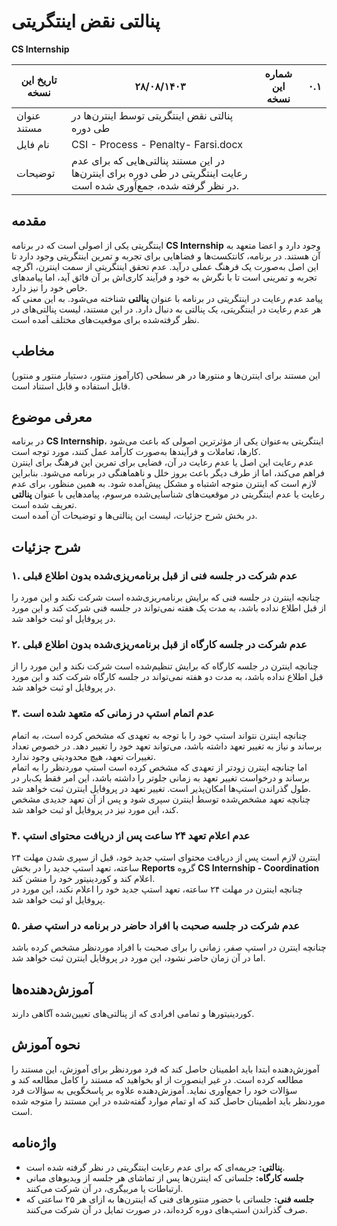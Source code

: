 # پنالتی نقض اینتگریتی

**CS Internship**

| تاریخ این نسخه | ۲۸/۰۸/۱۴۰۳ | شماره این نسخه | ۰.۱ |
| -------------- | ---------- | -------------- | --- |
| عنوان مستند   | پنالتی نقض اینتگریتی توسط اینترن‌ها در طی دوره |
| نام فایل      | CSI - Process - Penalty- Farsi.docx |
| توضیحات        | در این مستند پنالتی‌هایی که برای عدم رعایت اینتگریتی در طی دوره برای اینترن‌ها در نظر گرفته شده، جمع‌آوری شده است. |



## مقدمه

اینتگریتی یکی از اصولی است که در برنامه **CS Internship** وجود دارد و اعضا متعهد به آن هستند. در برنامه، کانتکست‌ها و فضاهایی برای تجربه و تمرین اینتگریتی وجود دارد تا این اصل به‌صورت یک فرهنگ عملی درآید. عدم تحقق اینتگریتی از سمت اینترن، اگرچه تجربه و تمرینی است تا با نگرش به خود و فرآیند کاری‌اش بر آن فائق آید، اما پیامدهای خاص خود را نیز دارد.  
پیامد عدم رعایت در اینتگریتی در برنامه با عنوان **پنالتی** شناخته می‌شود. به این معنی که هر عدم رعایت در اینتگریتی، یک پنالتی به دنبال دارد. در این مستند، لیست پنالتی‌های در نظر گرفته‌شده برای موقعیت‌های مختلف آمده است.



## مخاطب

این مستند برای اینترن‌ها و منتورها در هر سطحی (کارآموز منتور، دستیار منتور و منتور) قابل استفاده و قابل استناد است.



## معرفی موضوع

در برنامه **CS Internship**، اینتگریتی به‌عنوان یکی از مؤثرترین اصولی که باعث می‌شود کارها، تعاملات و فرآیندها به‌صورت کارآمد عمل کنند، مورد توجه است.  
عدم رعایت این اصل یا عدم رعایت در آن، فضایی برای تمرین این فرهنگ برای اینترن فراهم می‌کند، اما از طرف دیگر باعث بروز خلل و ناهماهنگی در برنامه می‌شود. بنابراین لازم است که اینترن متوجه اشتباه و مشکل پیش‌آمده شود. به همین منظور، برای عدم رعایت یا عدم اینتگریتی در موقعیت‌های شناسایی‌شده مرسوم، پیامدهایی با عنوان **پنالتی** تعریف شده است.  
در بخش شرح جزئیات، لیست این پنالتی‌ها و توضیحات آن آمده است.



## شرح جزئیات

### ۱. عدم شرکت در جلسه فنی از قبل برنامه‌ریزی‌شده بدون اطلاع قبلی

چنانچه اینترن در جلسه فنی که برایش برنامه‌ریزی‌شده است شرکت نکند و این مورد را از قبل اطلاع نداده باشد، به مدت یک هفته نمی‌تواند در جلسه فنی شرکت کند و این مورد در پروفایل او ثبت خواهد شد.



### ۲. عدم شرکت در جلسه کارگاه از قبل برنامه‌ریزی‌شده بدون اطلاع قبلی

چنانچه اینترن در جلسه کارگاه که برایش تنظیم‌شده است شرکت نکند و این مورد را از قبل اطلاع نداده باشد، به مدت دو هفته نمی‌تواند در جلسه کارگاه شرکت کند و این مورد در پروفایل او ثبت خواهد شد.



### ۳. عدم اتمام استپ در زمانی که متعهد شده است

چنانچه اینترن نتواند استپ خود را با توجه به تعهدی که مشخص کرده است، به اتمام برساند و نیاز به تغییر تعهد داشته باشد، می‌تواند تعهد خود را تغییر دهد. در خصوص تعداد تغییرات تعهد، هیچ محدودیتی وجود ندارد.  
اما چنانچه اینترن زودتر از تعهدی که مشخص کرده است استپ موردنظر را به اتمام برساند و درخواست تغییر تعهد به زمانی جلوتر را داشته باشد، این امر فقط یک‌بار در طول گذراندن استپ‌ها امکان‌پذیر است. تغییر تعهد در پروفایل اینترن ثبت خواهد شد.  
چنانچه تعهد مشخص‌شده توسط اینترن سپری شود و پس از آن تعهد جدیدی مشخص کند، این مورد نیز در پروفایل او ثبت خواهد شد.



### ۴. عدم اعلام تعهد ۲۴ ساعت پس از دریافت محتوای استپ

اینترن لازم است پس از دریافت محتوای استپ جدید خود، قبل از سپری شدن مهلت ۲۴ ساعته، تعهد استپ جدید را در بخش **Reports** گروه **CS Internship - Coordination** اعلام کند و کوردینیتور خود را منشن کند.  
چنانچه اینترن در مهلت ۲۴ ساعته، تعهد استپ جدید خود را اعلام نکند، این مورد در پروفایل او ثبت خواهد شد.



### ۵. عدم شرکت در جلسه صحبت با افراد حاضر در برنامه در استپ صفر

چنانچه اینترن در استپ صفر، زمانی را برای صحبت با افراد موردنظر مشخص کرده باشد اما در آن زمان حاضر نشود، این مورد در پروفایل اینترن ثبت خواهد شد.



## آموزش‌دهنده‌ها

کوردینیتورها و تمامی افرادی که از پنالتی‌های تعیین‌شده آگاهی دارند.



## نحوه آموزش

آموزش‌دهنده ابتدا باید اطمینان حاصل کند که فرد موردنظر برای آموزش، این مستند را مطالعه کرده است. در غیر اینصورت از او بخواهید که مستند را کامل مطالعه کند و سؤالات خود را جمع‌آوری نماید. آموزش‌دهنده علاوه بر پاسخگویی به سؤالات فرد موردنظر باید اطمینان حاصل کند که او تمام موارد گفته‌شده در این مستند را متوجه شده است.




## واژه‌نامه

- **پنالتی:** جریمه‌ای که برای عدم رعایت اینتگریتی در نظر گرفته شده است.  
- **جلسه کارگاه:** جلساتی که اینترن‌ها پس از تماشای هر جلسه از ویدیوهای مبانی ارتباطات یا مربیگری، در آن شرکت می‌کنند.  
- **جلسه فنی:** جلساتی با حضور منتورهای فنی که اینترن‌ها به ازای هر ۲۵ ساعتی که صرف گذراندن استپ‌های دوره کرده‌اند، در صورت تمایل در آن شرکت می‌کنند.
